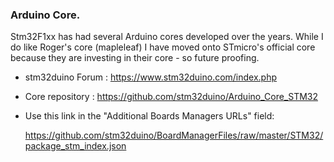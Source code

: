 
### Arduino Core.

Stm32F1xx has had several Arduino cores developed over the years.  While I do like Roger's core (mapleleaf)  I have moved onto STmicro's official core because they are investing in their core - so future proofing.

 - stm32duino Forum : https://www.stm32duino.com/index.php
 - Core repository  : https://github.com/stm32duino/Arduino_Core_STM32
 - Use this link in the "Additional Boards Managers URLs" field:

    https://github.com/stm32duino/BoardManagerFiles/raw/master/STM32/package_stm_index.json
 
